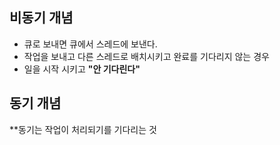 ## 비동기 개념
- 큐로 보내면 큐에서 스레드에 보낸다.
- 작업을 보내고 다른 스레드로 배치시키고 완료를 기다리지 않는 경우
- 일을 시작 시키고 **"안 기다린다"**
## 동기 개념
**동기는 작업이 처리되기를 기다리는 것
